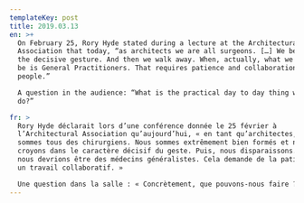 ```yaml
---
templateKey: post
title: 2019.03.13
en: >+
  On February 25, Rory Hyde stated during a lecture at the Architectural
  Association that today, “as architects we are all surgeons. […] We believe in
  the decisive gesture. And then we walk away. When, actually, what we need to
  be is General Practitioners. That requires patience and collaboration with
  people.”

  A question in the audience: “What is the practical day to day thing we could
  do?”

fr: >
  Rory Hyde déclarait lors d’une conférence donnée le 25 février à
  l’Architectural Association qu’aujourd’hui, « en tant qu’architectes, nous
  sommes tous des chirurgiens. Nous sommes extrêmement bien formés et nous
  croyons dans le caractère décisif du geste. Puis, nous disparaissons. En fait,
  nous devrions être des médecins généralistes. Cela demande de la patience et
  un travail collaboratif. » 

  Une question dans la salle : « Concrètement, que pouvons-nous faire ?»
---
```


